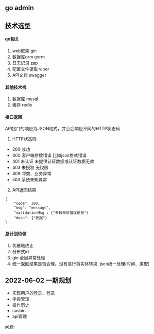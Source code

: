 ## go admin

## 技术选型

#### go相关

1. web框架 gin
2. 数据库orm gorm
3. 日志记录 zap
4. 配置文件读取 viper
5. API文档 swagger

#### 其他技术栈

1. 数据库 mysql
2. 缓存 redis

#### 接口返回

API接口的响应为JSON格式，并且会响应不同的HTTP状态码

1. HTTP状态码

- 200 成功
- 400 客户端参数错误 比如json格式错误
- 401 未认证 未提供认证数据或认证数据无效
- 403 未授权 无权限
- 409 冲突、业务异常
- 500 系统未知异常

2. API返回结果

```
{
    "code": 300,
    "msg": "message",
    "validationMsg : {"参数校验错误信息"}
    "data": {"数据"}
}
```

#### 总计划待做

1. 优雅地终止
2. 分布式id
3. gin 全局异常处理
4. 统一返回结果是否合理，没有进行将实体转换, json统一处理(时间、类型)

## 2022-06-02 一期规划

- 实现用户的登录、登录
- 字典管理
- 操作历史
- casbin
- api管理

问题:



